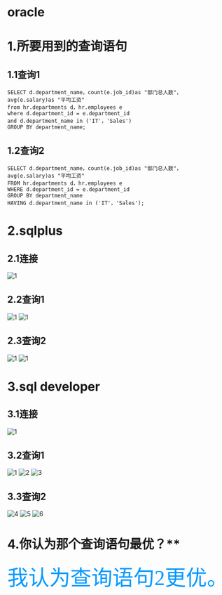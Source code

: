 # oracle
# 1.所要用到的查询语句
## 1.1查询1

```
SELECT d.department_name，count(e.job_id)as "部门总人数"， 
avg(e.salary)as "平均工资"  
from hr.departments d，hr.employees e  
where d.department_id = e.department_id  
and d.department_name in ('IT'，'Sales')  
GROUP BY department_name; 
```
## 1.2查询2 
 
```
SELECT d.department_name，count(e.job_id)as "部门总人数"， 
avg(e.salary)as "平均工资"  
FROM hr.departments d，hr.employees e  
WHERE d.department_id = e.department_id  
GROUP BY department_name  
HAVING d.department_name in ('IT'，'Sales');  
``` 

# 2.sqlplus 
## 2.1连接
![1](https://github.com/yujinhongMM/oracle/blob/master/test1/1.png) 
## 2.2查询1
![1](https://github.com/yujinhongMM/oracle/blob/master/test1/2.png) 
![1](https://github.com/yujinhongMM/oracle/blob/master/test1/3.png)
## 2.3查询2
![1](https://github.com/yujinhongMM/oracle/blob/master/test1/4.png) 
![1](https://github.com/yujinhongMM/oracle/blob/master/test1/5.png)

# 3.sql developer 
## 3.1连接
![1](https://github.com/yujinhongMM/oracle/blob/master/test1/6.png) 
## 3.2查询1
![1](https://github.com/yujinhongMM/oracle/blob/master/test1/QQ%E5%9B%BE%E7%89%8720181016192608.png) 
![2](https://github.com/yujinhongMM/oracle/blob/master/test1/QQ%E5%9B%BE%E7%89%8720181016192634.png)
![3](https://github.com/yujinhongMM/oracle/blob/master/test1/QQ%E5%9B%BE%E7%89%8720181016192641.png) 
## 3.3查询2
![4](https://github.com/yujinhongMM/oracle/blob/master/test1/QQ%E5%9B%BE%E7%89%8720181016192648.png)
![5](https://github.com/yujinhongMM/oracle/blob/master/test1/QQ%E5%9B%BE%E7%89%8720181016192658.png)
![6](https://github.com/yujinhongMM/oracle/blob/master/test1/QQ%E5%9B%BE%E7%89%8720181016192707.png)

# 4.你认为那个查询语句最优？**  
 <font color=#0099ff size=7 face="黑体"> 我认为查询语句2更优。 </font>
